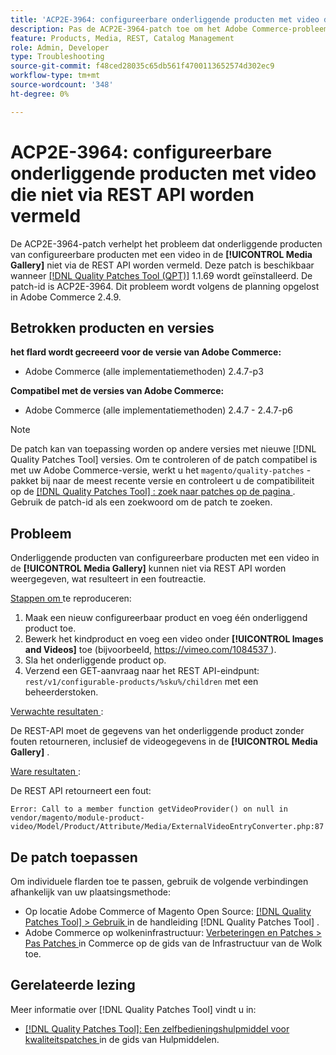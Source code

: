 ```yaml
---
title: 'ACP2E-3964: configureerbare onderliggende producten met video die niet via REST API worden vermeld'
description: Pas de ACP2E-3964-patch toe om het Adobe Commerce-probleem op te lossen waarbij onderliggende producten van configureerbare producten met een video in de [!UICONTROL Media Gallery] niet via de REST API worden vermeld.
feature: Products, Media, REST, Catalog Management
role: Admin, Developer
type: Troubleshooting
source-git-commit: f48ced28035c65db561f4700113652574d302ec9
workflow-type: tm+mt
source-wordcount: '348'
ht-degree: 0%

---
```



# ACP2E-3964: configureerbare onderliggende producten met video die niet via REST API worden vermeld

De ACP2E-3964-patch verhelpt het probleem dat onderliggende producten van configureerbare producten met een video in de **[!UICONTROL Media Gallery]** niet via de REST API worden vermeld. Deze patch is beschikbaar wanneer [[!DNL Quality Patches Tool (QPT)]](/help/tools/quality-patches-tool/quality-patches-tool-to-self-serve-quality-patches.md) 1.1.69 wordt geïnstalleerd. De patch-id is ACP2E-3964. Dit probleem wordt volgens de planning opgelost in Adobe Commerce 2.4.9.

## Betrokken producten en versies

**het flard wordt gecreeerd voor de versie van Adobe Commerce:**

* Adobe Commerce (alle implementatiemethoden) 2.4.7-p3

**Compatibel met de versies van Adobe Commerce:**

* Adobe Commerce (alle implementatiemethoden) 2.4.7 - 2.4.7-p6

>[!NOTE]
>
>De patch kan van toepassing worden op andere versies met nieuwe [!DNL Quality Patches Tool] versies. Om te controleren of de patch compatibel is met uw Adobe Commerce-versie, werkt u het `magento/quality-patches` -pakket bij naar de meest recente versie en controleert u de compatibiliteit op de [[!DNL Quality Patches Tool] : zoek naar patches op de pagina ](https://experienceleague.adobe.com/tools/commerce-quality-patches/index.html) . Gebruik de patch-id als een zoekwoord om de patch te zoeken.

## Probleem

Onderliggende producten van configureerbare producten met een video in de **[!UICONTROL Media Gallery]** kunnen niet via REST API worden weergegeven, wat resulteert in een foutreactie.

<u> Stappen om </u> te reproduceren:

1. Maak een nieuw configureerbaar product en voeg één onderliggend product toe.
1. Bewerk het kindproduct en voeg een video onder **[!UICONTROL Images and Videos]** toe (bijvoorbeeld, [ https://vimeo.com/1084537 ](https://vimeo.com/1084537)).
1. Sla het onderliggende product op.
1. Verzend een GET-aanvraag naar het REST API-eindpunt: `rest/v1/configurable-products/%sku%/children` met een beheerderstoken.

<u> Verwachte resultaten </u>:

De REST-API moet de gegevens van het onderliggende product zonder fouten retourneren, inclusief de videogegevens in de **[!UICONTROL Media Gallery]** .

<u> Ware resultaten </u>:

De REST API retourneert een fout:

```
Error: Call to a member function getVideoProvider() on null in vendor/magento/module-product-video/Model/Product/Attribute/Media/ExternalVideoEntryConverter.php:87
```

## De patch toepassen

Om individuele flarden toe te passen, gebruik de volgende verbindingen afhankelijk van uw plaatsingsmethode:

* Op locatie Adobe Commerce of Magento Open Source: [[!DNL Quality Patches Tool] > Gebruik ](/help/tools/quality-patches-tool/usage.md) in de handleiding [!DNL Quality Patches Tool] .
* Adobe Commerce op wolkeninfrastructuur: [ Verbeteringen en Patches > Pas Patches ](https://experienceleague.adobe.com/docs/commerce-cloud-service/user-guide/develop/upgrade/apply-patches.html) in Commerce op de gids van de Infrastructuur van de Wolk toe.

## Gerelateerde lezing

Meer informatie over [!DNL Quality Patches Tool] vindt u in:

* [[!DNL Quality Patches Tool]: Een zelfbedieningshulpmiddel voor kwaliteitspatches ](/help/tools/quality-patches-tool/quality-patches-tool-to-self-serve-quality-patches.md) in de gids van Hulpmiddelen.
